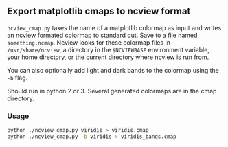 ## Export matplotlib cmaps to ncview format

`ncview_cmap.py` takes the name of a matplotlib colormap as input and writes an ncview formated
colormap to standard out.  Save to a file named `something.ncmap`.  Ncview looks for these colormap
files in `/usr/share/ncview`, a directory in the `$NCVIEWBASE` environment variable, your home
directory, or the current directory where ncview is run from.

You can also optionally add light and dark bands to the colormap using the `-b` flag.

Should run in python 2 or 3.  Several generated colormaps are in the cmap directory.

### Usage

```bash
python ./ncview_cmap.py viridis > viridis.cmap
python ./ncview_cmap.py -b viridis > viridis_bands.cmap
```
